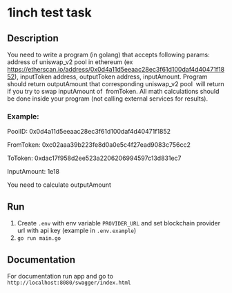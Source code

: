 # 1inch test task

## Description

You need to write a program (in golang) that accepts following params: address of uniswap_v2 pool in ethereum (ex https://etherscan.io/address/0x0d4a11d5eeaac28ec3f61d100daf4d40471f1852), inputToken address, outputToken address, inputAmount. Program should return outputAmount that corresponding uniswap_v2 pool  will return if you try to swap inputAmount of  fromToken. All math calculations should be done inside your program (not calling external services for results).

### Example:

PoolID: 0x0d4a11d5eeaac28ec3f61d100daf4d40471f1852

FromToken: 0xc02aaa39b223fe8d0a0e5c4f27ead9083c756cc2

ToToken: 0xdac17f958d2ee523a2206206994597c13d831ec7

InputAmount: 1e18

You need to calculate outputAmount

## Run

1.  Create `.env` with env variable `PROVIDER_URL` and set blockchain provider url with api key (example in `.env.example`)
2.  `go run main.go`

## Documentation

For documentation run app and go to `http://localhost:8080/swagger/index.html`

